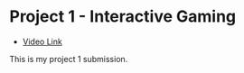 # Project 1 - Interactive Gaming

- [Video Link](linkgoeshere.com)


This is my project 1 submission.
